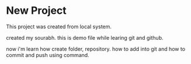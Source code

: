 # New Project

This project was created from local system.

created my sourabh. this is demo file while learing git and github. 

now i'm learn how create folder, repository. how to add into git and how to commit and push using command.
